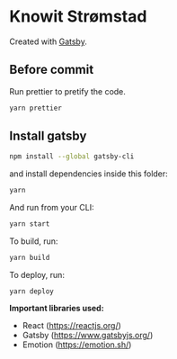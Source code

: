 # Knowit Strømstad

Created with [Gatsby](https://www.gatsbyjs.org/).

## Before commit
Run prettier to pretify the code.
```sh
yarn prettier
```

## Install gatsby
```sh
npm install --global gatsby-cli
```

and install dependencies inside this folder:
```sh
yarn
```

And run from your CLI:
```sh
yarn start
```

To build, run:
```sh
yarn build
```

To deploy, run:
```
yarn deploy
```


**Important libraries used:**
- React (https://reactjs.org/)
- Gatsby (https://www.gatsbyjs.org/)
- Emotion (https://emotion.sh/)
